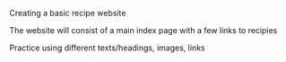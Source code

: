 Creating a basic recipe website

The website will consist of a main index page with a few links to recipies

Practice using different texts/headings, images, links